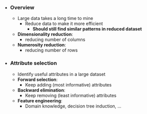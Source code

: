 - ### Overview
	- Large data takes a long time to mine
		- Reduce data to make it more efficient
			- **Should still find similar patterns in reduced dataset**
	- **Dimensionality reduction**:
		- reducing number of columns
	- **Numerosity reduction**:
		- reducing number of rows

- ### Attribute selection
	- Identify useful attributes in a large dataset
	- **Forward selection**:
		- Keep adding (most informative) attributes
	- **Backward elimination**:
		- Keep removing (least informative) attributes
	- **Feature engineering**:
		- Domain knowledge, decision tree induction, ...